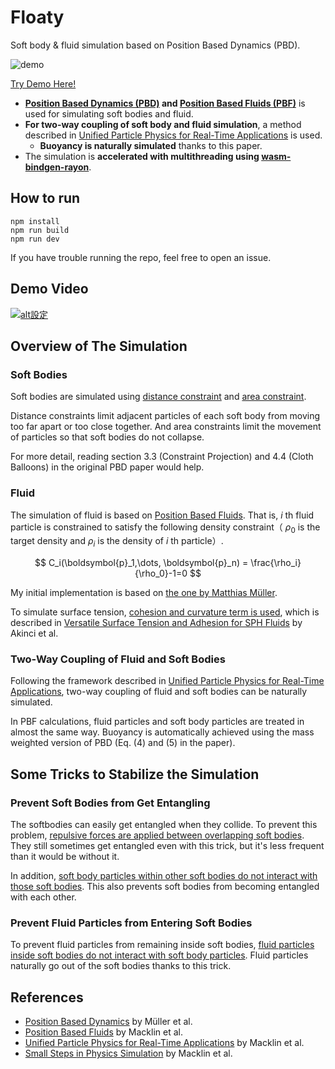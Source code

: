 # Floaty
Soft body & fluid simulation based on Position Based Dynamics (PBD). 

![demo](img/demo.gif)

[Try Demo Here!]()

- **[Position Based Dynamics (PBD)](https://matthias-research.github.io/pages/publications/posBasedDyn.pdf) and [Position Based Fluids (PBF)](https://mmacklin.com/pbf_sig_preprint.pdf)** is used for simulating soft bodies and fluid.
- **For two-way coupling of soft body and fluid simulation**, a method described in [Unified Particle Physics for Real-Time Applications](https://mmacklin.com/uppfrta_preprint.pdf) is used. 
    - **Buoyancy is naturally simulated** thanks to this paper.
- The simulation is **accelerated with multithreading using [wasm-bindgen-rayon](https://github.com/RReverser/wasm-bindgen-rayon)**.

## How to run
```
npm install
npm run build
npm run dev
```
If you have trouble running the repo, feel free to open an issue.
## Demo Video
[![alt設定](http://img.youtube.com/vi/lzzW41bLtIo/0.jpg)](https://www.youtube.com/watch?v=lzzW41bLtIo)
## Overview of The Simulation
### Soft Bodies
Soft bodies are simulated using [distance constraint](https://github.com/matsuoka-601/PBDRust/blob/f6eacb716e3d9488d0906437ac7badc4df9f14a1/solver.ts#L9) and [area constraint](https://github.com/matsuoka-601/PBDRust/blob/f6eacb716e3d9488d0906437ac7badc4df9f14a1/solver.ts#L46). 

Distance constraints limit adjacent particles of each soft body from moving too far apart or too close together. And area constraints limit the movement of particles so that soft bodies do not collapse.

For more detail, reading section 3.3 (Constraint Projection) and 4.4 (Cloth Balloons) in the original PBD paper would help.
### Fluid
The simulation of fluid is based on [Position Based Fluids](https://mmacklin.com/pbf_sig_preprint.pdf). That is, $i$ th fluid particle is constrained to satisfy the following density constraint（ $\rho_0$ is the target density and $\rho_i$ is the density of $i$ th particle）.

$$
    C_i(\boldsymbol{p}_1,\dots, \boldsymbol{p}_n) = \frac{\rho_i}{\rho_0}-1=0
$$

My initial implementation is based on [the one by Matthias Müller](https://github.com/matthias-research/pages/blob/master/challenges/fluid2d.html). 

To simulate surface tension, [cohesion and curvature term is used](https://github.com/matsuoka-601/PBDRust/blob/ee13d82bf866fcea8be5faf9e5fdbc9db9085f41/src/lib.rs#L303), which is described in [Versatile Surface Tension and Adhesion for SPH Fluids](https://cg.informatik.uni-freiburg.de/publications/2013_SIGGRAPHASIA_surfaceTensionAdhesion.pdf) by Akinci et al.
### Two-Way Coupling of Fluid and Soft Bodies
Following the framework described in [Unified Particle Physics for Real-Time Applications](https://mmacklin.com/uppfrta_preprint.pdf), two-way coupling of fluid and soft bodies can be naturally simulated.

In PBF calculations, fluid particles and soft body particles are treated in almost the same way. Buoyancy is automatically achieved using the mass weighted version of PBD (Eq. (4) and (5) in the paper).
## Some Tricks to Stabilize the Simulation
### Prevent Soft Bodies from Get Entangling
The softbodies can easily get entangled when they collide. To prevent this problem, [repulsive forces are applied between overlapping soft bodies](https://github.com/matsuoka-601/PBDRust/blob/13f187b69d1259da6d52b0a4078263530c859ddd/PBD.ts#L369). They still sometimes get entangled even with this trick, but it's less frequent than it would be without it.

In addition, [soft body particles within other soft bodies do not interact with those soft bodies](https://github.com/matsuoka-601/PBDRust/blob/main/PBD.ts#L294). This also prevents soft bodies from becoming entangled with each other.
### Prevent Fluid Particles from Entering Soft Bodies
To prevent fluid particles from remaining inside soft bodies, [fluid particles inside soft bodies do not interact with soft body particles](https://github.com/matsuoka-601/PBDRust/blob/13f187b69d1259da6d52b0a4078263530c859ddd/src/lib.rs#L209). Fluid particles naturally go out of the soft bodies thanks to this trick.
## References
- [Position Based Dynamics](https://matthias-research.github.io/pages/publications/posBasedDyn.pdf) by Müller et al.
- [Position Based Fluids](https://mmacklin.com/pbf_sig_preprint.pdf) by Macklin et al.
- [Unified Particle Physics for Real-Time Applications](https://mmacklin.com/uppfrta_preprint.pdf) by Macklin et al.
- [Small Steps in Physics Simulation](https://mmacklin.com/smallsteps.pdf) by Macklin et al.

